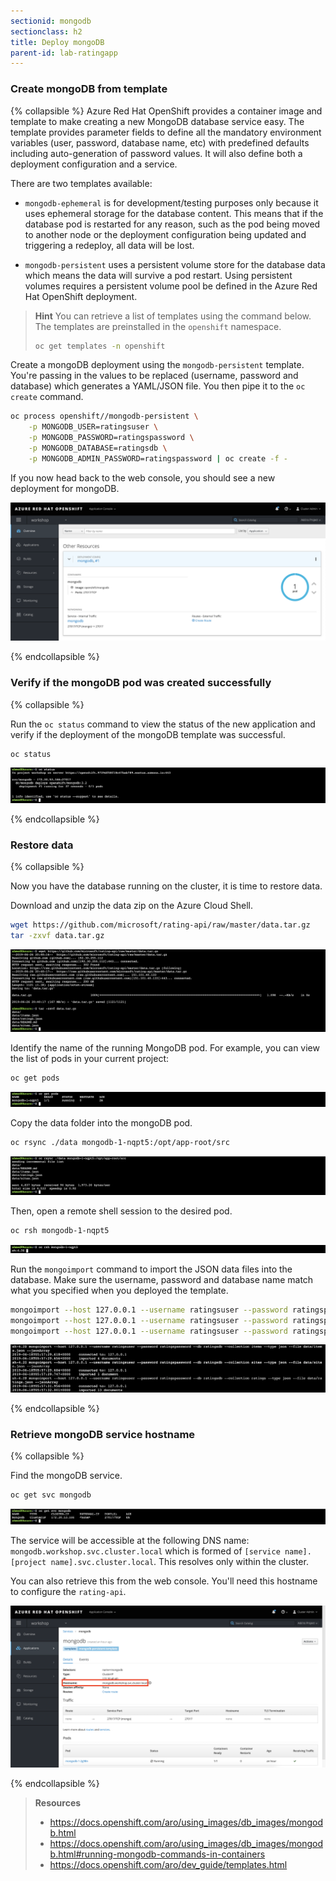```yaml
---
sectionid: mongodb
sectionclass: h2
title: Deploy mongoDB
parent-id: lab-ratingapp
---
```


### Create mongoDB from template

{% collapsible %}
Azure Red Hat OpenShift provides a container image and template to make creating a new MongoDB database service easy. The template provides parameter fields to define all the mandatory environment variables (user, password, database name, etc) with predefined defaults including auto-generation of password values. It will also define both a deployment configuration and a service.

There are two templates available:

* `mongodb-ephemeral` is for development/testing purposes only because it uses ephemeral storage for the database content. This means that if the database pod is restarted for any reason, such as the pod being moved to another node or the deployment configuration being updated and triggering a redeploy, all data will be lost.

* `mongodb-persistent` uses a persistent volume store for the database data which means the data will survive a pod restart. Using persistent volumes requires a persistent volume pool be defined in the Azure Red Hat OpenShift deployment.

> **Hint** You can retrieve a list of templates using the command below. The templates are preinstalled in the `openshift` namespace.
> ```sh
> oc get templates -n openshift
> ```

Create a mongoDB deployment using the `mongodb-persistent` template. You're passing in the values to be replaced (username, password and database) which generates a YAML/JSON file. You then pipe it to the `oc create` command.

```sh
oc process openshift//mongodb-persistent \
    -p MONGODB_USER=ratingsuser \
    -p MONGODB_PASSWORD=ratingspassword \
    -p MONGODB_DATABASE=ratingsdb \
    -p MONGODB_ADMIN_PASSWORD=ratingspassword | oc create -f -
```

If you now head back to the web console, you should see a new deployment for mongoDB.

![MongoDB deployment](media/mongodb-overview.png)

{% endcollapsible %}

### Verify if the mongoDB pod was created successfully

{% collapsible %}

Run the `oc status` command to view the status of the new application and verify if the deployment of the mongoDB template was successful.

```sh
oc status
```

![oc status](media/oc-status-mongodb.png)

{% endcollapsible %}

### Restore data

{% collapsible %}

Now you have the database running on the cluster, it is time to restore data.

Download and unzip the data zip on the Azure Cloud Shell.

```sh
wget https://github.com/microsoft/rating-api/raw/master/data.tar.gz
tar -zxvf data.tar.gz
```

![Download and unzip the data](media/download-data.png)

Identify the name of the running MongoDB pod. For example, you can view the list of pods in your current project:

```sh
oc get pods
```

![oc get pods](media/oc-getpods-mongo.png)

Copy the data folder into the mongoDB pod.

```sh
oc rsync ./data mongodb-1-nqpt5:/opt/app-root/src
```

![oc rsync](media/oc-rsync.png)

Then, open a remote shell session to the desired pod.

```sh
oc rsh mongodb-1-nqpt5
```

![oc rsh](media/oc-rsh.png)

Run the `mongoimport` command to import the JSON data files into the database. Make sure the username, password and database name match what you specified when you deployed the template.

```sh
mongoimport --host 127.0.0.1 --username ratingsuser --password ratingspassword --db ratingsdb --collection items --type json --file data/items.json --jsonArray
mongoimport --host 127.0.0.1 --username ratingsuser --password ratingspassword --db ratingsdb --collection sites --type json --file data/sites.json --jsonArray
mongoimport --host 127.0.0.1 --username ratingsuser --password ratingspassword --db ratingsdb --collection ratings --type json --file data/ratings.json --jsonArray
```

![mongoimport](media/mongoimport.png)

{% endcollapsible %}

### Retrieve mongoDB service hostname

{% collapsible %}

Find the mongoDB service.

```sh
oc get svc mongodb
```

![oc get svc](media/oc-get-svc-mongo.png)

The service will be accessible at the following DNS name: `mongodb.workshop.svc.cluster.local` which is formed of `[service name].[project name].svc.cluster.local`. This resolves only within the cluster.

You can also retrieve this from the web console. You'll need this hostname to configure the `rating-api`.

![MongoDB service in the Web Console](media/mongo-svc-webconsole.png)

{% endcollapsible %}

> **Resources**
> * <https://docs.openshift.com/aro/using_images/db_images/mongodb.html>
> * <https://docs.openshift.com/aro/using_images/db_images/mongodb.html#running-mongodb-commands-in-containers>
> * <https://docs.openshift.com/aro/dev_guide/templates.html>